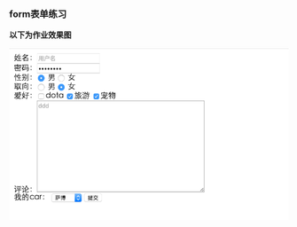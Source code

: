 ### form表单练习
**以下为作业效果图**

![作业要求](https://raw.githubusercontent.com/chenshangshuo/jscode/master/image/%E6%95%88%E6%9E%9C%E5%9B%BE.png)
